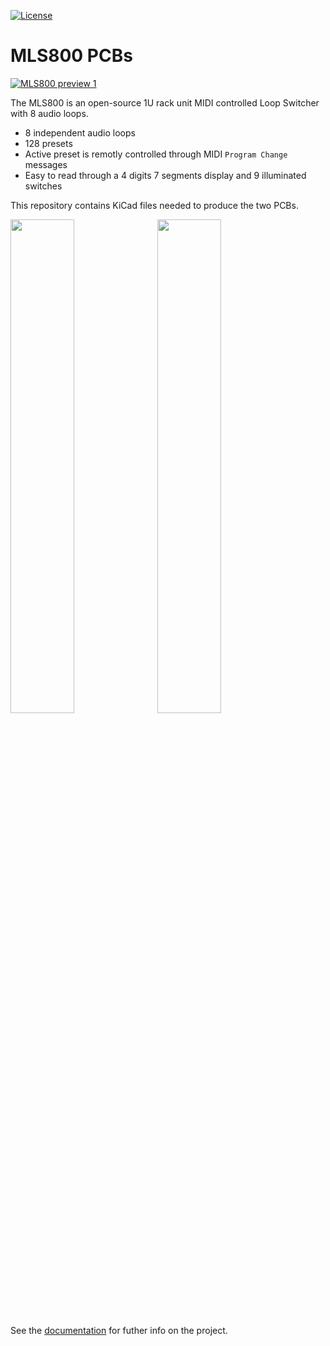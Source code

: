 [![License](https://img.shields.io/badge/license-GPL%20License-blue.svg)](https://opensource.org/licenses/GPL-3.0)

# MLS800 PCBs

[![MLS800 preview 1](https://blemasle.github.io/mls800/assets/product-front-2.gif)](https://blemasle.github.io/mls800/assets/large/product-front-2.png)

The MLS800 is an open-source 1U rack unit MIDI controlled Loop Switcher with 8 audio loops.  

* 8 independent audio loops
* 128 presets
* Active preset is remotly controlled through MIDI `Program Change` messages
* Easy to read through a 4 digits 7 segments display and 9 illuminated switches

This repository contains KiCad files needed to produce the two PCBs.  

<img src="https://blemasle.github.io/mls800/assets/building-pcb-top.png" width="45%"></img>&nbsp;
<img src="https://blemasle.github.io/mls800/assets/building-pcb-bottom.png" width="45%"></img>

See the [documentation](https://blemasle.github.io/mls800) for futher info on the project.
